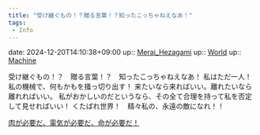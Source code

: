 ```yaml
---
title: "受け継ぐもの！？贈る言葉！？知ったこっちゃねえなあ！"
tags:
 - Info
---
```


date: 2024-12-20T14:10:38+09:00
up:: [Merai_Hezagami](../Bar/Novel/Nacaria/Merai_Hezagami.md)
up:: [World](../Bar/Novel/Topics/World.md)
up:: [Machine](../Bar/Novel/Topics/Machine.md)

受け継ぐもの！？　贈る言葉！？　知ったこっちゃねえなあ！
私はただ一人！　私の機械で、何もかもを掻っ切り出す！
来たいなら来ればいい。離れたいなら離れればいい。
私がおかしいのだというなら、その全て合理を持って私を否定して見せればいい！
くたばれ世界！　精々私の、永遠の敵になれ！！

[肉が必要だ、電気が必要だ、命が必要だ！](../肉が必要だ、電気が必要だ、命が必要だ！.md)